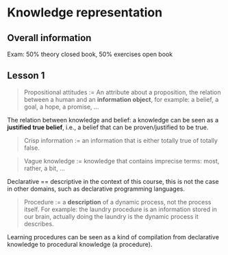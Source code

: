 Knowledge representation
========================

Overall information
-------------------

Exam: 50% theory closed book, 50% exercises open book

Lesson 1
--------

> Propositional attitudes := An attribute about a proposition, the relation between a human and an **information object**,
> for example: a belief, a goal, a hope, a promise, ...

The relation between knowledge and belief: a knowledge can be seen as a **justified true belief**, i.e., a belief that can be proven/justified to be true.

> Crisp information := an information that is either totally true of totally false.

> Vague knowledge := knowledge that contains imprecise terms: most, rather, a bit, ...

Declarative == descriptive in the context of this course, this is not the case in other domains, such as declarative programming languages.

> Procedure := a **description** of a dynamic process, not the process itself. For example: the laundry procedure is an information stored in our brain,
> actually doing the laundry is the dynamic process it describes.

Learning procedures can be seen as a kind of compilation from declarative knowledge to procedural knowledge (a procedure).
